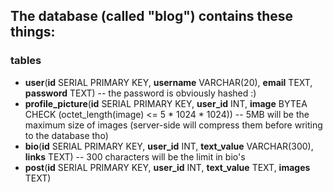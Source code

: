 ## The database (called "blog") contains these things:
### tables
- **user**(**id** SERIAL PRIMARY KEY, **username** VARCHAR(20), **email** TEXT, **password** TEXT) -- the password is obviously hashed :)
- **profile_picture**(**id** SERIAL PRIMARY KEY, **user_id** INT, **image** BYTEA CHECK (octet_length(image) <= 5 * 1024 * 1024)) -- 5MB will be the maximum size of images (server-side will compress them before writing to the database tho)
- **bio**(**id** SERIAL PRIMARY KEY, **user_id** INT, **text_value** VARCHAR(300), **links** TEXT) -- 300 characters will be the limit in bio's
- **post**(**id** SERIAL PRIMARY KEY, **user_id** INT, **text_value** TEXT, **images** TEXT)